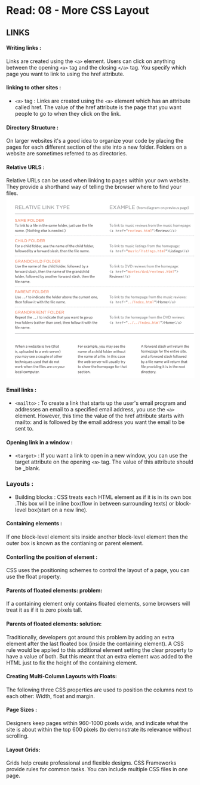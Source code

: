 # Read: 08 - More CSS Layout


## LINKS 
#### Writing links :
Links are created using the `<a>` element. Users can click on anything between the opening `<a>` tag and the closing `</a>` tag. You specify which page you want to link to using the href attribute. 
#### linking to other sites :
* `<a>` tag : Links are created using the `<a>` 
element which has an attribute called href. The value of the href attribute is the page that you want people to go to when they click on the link.
#### Directory Structure :
On larger websites it's a good idea to organize your code by placing the pages for each different section of the site into a new folder. Folders on a website are sometimes referred to as directories.
#### Relative URLS :
Relative URLs can be used when linking to pages within your own website. They provide a shorthand way of telling the browser where to find your files.
![img](../images/links.png)
#### Email links :
* `<mailto>` : To create a link that starts up the user's email program and addresses an email to a specified email address, you use the `<a>` element. However, this time the value of the href attribute starts with mailto: and is followed by the email address you want the email to be sent to.
#### Opening link in a window :
* `<target>` : If you want a link to open in a new window, you can use the target attribute on the opening `<a>` tag. The value of this attribute should be _blank.
### Layouts :
* Building blocks : CSS treats each HTML element as if it is in its own box .This box will be inline box(flow in between surrounding texts) or block-level box(start on a new line).
#### Containing elements :
If one block-level element sits inside another block-level element then the outer box is known as the contianing or parent element.
#### Contorlling the position of element :
CSS uses the positioning schemes to control the layout of a page, you can use the float property.
#### Parents of floated elements: problem:
 If a containing element only contains floated elements, some browsers will treat it as if it is zero pixels tall.
 #### Parents of floated elements: solution:
 Traditionally, developers got around this problem by adding an extra element after the last floated box (inside the containing element). A CSS rule would be applied to this additional element setting the clear property to have a value of both. But this meant that an extra element was added to the HTML just to fix the height of the containing element.
 #### Creating Multi-Column Layouts with Floats:
The following three CSS properties are used to position the columns next to each other: Width, float and margin.
#### Page Sizes :
Designers keep pages within 960-1000 pixels wide,
and indicate what the site is about within the top 600
pixels (to demonstrate its relevance without scrolling.
#### Layout Grids:
Grids help create professional and flexible designs. CSS Frameworks provide rules for common tasks. You can include multiple CSS files in one page.
